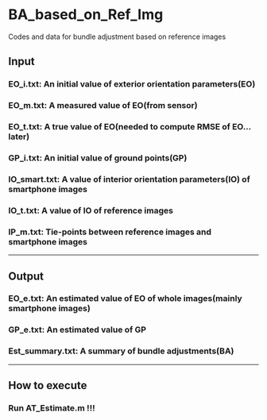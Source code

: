 # BA_based_on_Ref_Img
Codes and data for bundle adjustment based on reference images

## Input
### EO_i.txt: An initial value of exterior orientation parameters(EO)
### EO_m.txt: A measured value of EO(from sensor)
### EO_t.txt: A true value of EO(needed to compute RMSE of EO... later)
### GP_i.txt: An initial value of ground points(GP)
### IO_smart.txt: A value of interior orientation parameters(IO) of smartphone images
### IO_t.txt: A value of IO of reference images
### IP_m.txt: Tie-points between reference images and smartphone images

***

## Output
### EO_e.txt: An estimated value of EO of whole images(mainly smartphone images)
### GP_e.txt: An estimated value of GP
### Est_summary.txt: A summary of bundle adjustments(BA)

***

## How to execute
### Run AT_Estimate.m !!!
